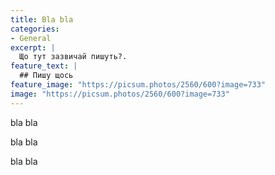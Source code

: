 ```yaml
---
title: Bla bla
categories:
- General
excerpt: |
  Що тут зазвичай пишуть?.
feature_text: |
  ## Пишу щось
feature_image: "https://picsum.photos/2560/600?image=733"
image: "https://picsum.photos/2560/600?image=733"
---
```


bla bla

bla bla

bla bla